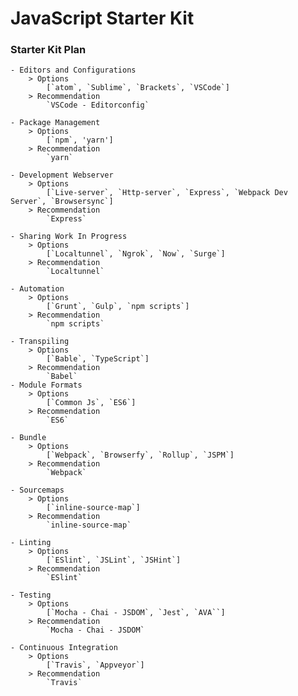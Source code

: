 # JavaScript Starter Kit

### Starter Kit Plan

	- Editors and Configurations
		> Options
			[`atom`, `Sublime`, `Brackets`, `VSCode`]
		> Recommendation
            `VSCode - Editorconfig`

    - Package Management
        > Options
            [`npm`, 'yarn']
        > Recommendation
            `yarn`

    - Development Webserver
        > Options
            [`Live-server`, `Http-server`, `Express`, `Webpack Dev Server`, `Browsersync`]
        > Recommendation
            `Express`

    - Sharing Work In Progress
        > Options
            [`Localtunnel`, `Ngrok`, `Now`, `Surge`]
        > Recommendation
            `Localtunnel`

    - Automation
        > Options
            [`Grunt`, `Gulp`, `npm scripts`]
        > Recommendation
            `npm scripts`

    - Transpiling
        > Options
            [`Bable`, `TypeScript`]
        > Recommendation
            `Babel`
    - Module Formats
        > Options
            [`Common Js`, `ES6`]
        > Recommendation
            `ES6`

    - Bundle
        > Options
            [`Webpack`, `Browserfy`, `Rollup`, `JSPM`]
        > Recommendation
            `Webpack`
	
    - Sourcemaps
        > Options
            [`inline-source-map`]
        > Recommendation
            `inline-source-map`

    - Linting
        > Options
            [`ESlint`, `JSLint`, `JSHint`]
        > Recommendation
            `ESlint`
    
    - Testing
        > Options
            [`Mocha - Chai - JSDOM`, `Jest`, `AVA``]
        > Recommendation
            `Mocha - Chai - JSDOM`
    
    - Continuous Integration
        > Options
            [`Travis`, `Appveyor`]
        > Recommendation
            `Travis`
    